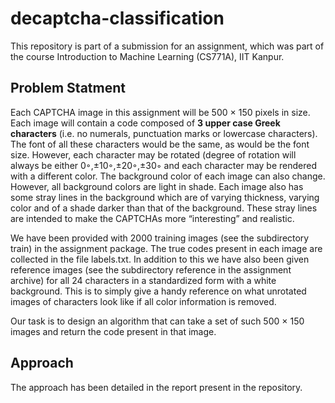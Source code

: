# decaptcha-classification

This repository is part of a submission for an assignment, which was part of the course Introduction to Machine Learning (CS771A), IIT Kanpur. 

## Problem Statment
Each CAPTCHA image in this assignment will be 500 × 150 pixels in size. Each image will contain a code composed of **3 upper case Greek characters** (i.e. no numerals, punctuation
marks or lowercase characters). The font of all these characters would be the same, as would be the font size. However, each character may be rotated (degree of rotation will always
be either 0◦,±10◦,±20◦,±30◦ and each character may be rendered with a different color. The background color of each image can also change. However, all background colors are light in
shade. Each image also has some stray lines in the background which are of varying thickness, varying color and of a shade darker than that of the background. These stray lines are intended to make the CAPTCHAs more “interesting” and realistic.

We have been provided with 2000 training images (see the subdirectory train) in the assignment package. The true codes present in each image are collected in the file labels.txt. In
addition to this we have also been given reference images (see the subdirectory reference in the assignment archive) for all 24 characters in a standardized form with a white background. This is to simply give a handy reference on what unrotated images of characters look like if all color information is removed.

Our task is to design an algorithm that can take a set of such 500 × 150 images and return the code present in that image.

## Approach

The approach has been detailed in the report present in the repository.
